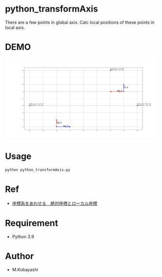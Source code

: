 # python_transformAxis

There are a few points in global axis. Calc local positions of these points in local axis.

# DEMO

![python_transformAxis](./python_transformAxis.png)

# Usage

```bash
python python_transformAxis.py
```
# Ref

* [座標系をあわせる　絶対座標とローカル座標](https://programming-surgeon.com/script/coordinate-system/)

# Requirement

* Python 3.9

# Author

* M.Kobayashi